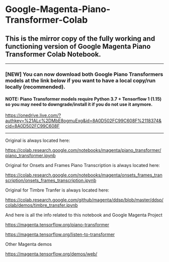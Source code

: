 # Google-Magenta-Piano-Transformer-Colab
## This is the mirror copy of the fully working and functioning version of Google Magenta Piano Transformer Colab Notebook.

***

### [NEW] You can now download both Google Piano Transformers models at the link below if you want to have a local copy/run locally (recommended).

#### NOTE: Piano Transformer models require Python 3.7 + Tensorflow 1 (1.15) so you may need to downgrade/install it if you do not use it anymore.

https://onedrive.live.com/?authkey=%21ALc%2DMbE8ogmuExg&id=8A0D502FC99C608F%2118374&cid=8A0D502FC99C608F

***

Original is always located here:

https://colab.research.google.com/notebooks/magenta/piano_transformer/piano_transformer.ipynb

Original for Onsets and Frames Piano Transcription is always located here:

https://colab.research.google.com/notebooks/magenta/onsets_frames_transcription/onsets_frames_transcription.ipynb

Original for Timbre Tranfer is always located here:

https://colab.research.google.com/github/magenta/ddsp/blob/master/ddsp/colab/demos/timbre_transfer.ipynb

And here is all the info related to this notebook and Google Magenta Project

https://magenta.tensorflow.org/piano-transformer

https://magenta.tensorflow.org/listen-to-transformer

Other Magenta demos

https://magenta.tensorflow.org/demos/web/

